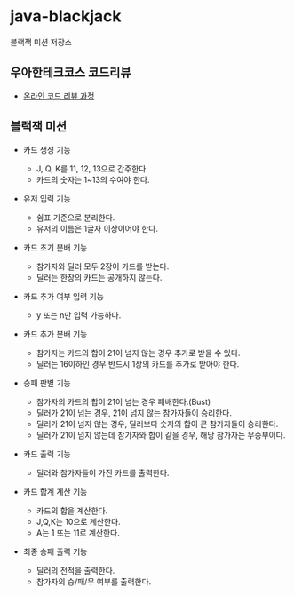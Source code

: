 # java-blackjack

블랙잭 미션 저장소

## 우아한테크코스 코드리뷰

- [온라인 코드 리뷰 과정](https://github.com/woowacourse/woowacourse-docs/blob/master/maincourse/README.md)

## 블랙잭 미션
- 카드 생성 기능
  - J, Q, K를 11, 12, 13으로 간주한다.
  - 카드의 숫자는 1~13의 수여야 한다.

- 유저 입력 기능
  - 쉼표 기준으로 분리한다.
  - 유저의 이름은 1글자 이상이어야 한다.

- 카드 초기 분배 기능
  - 참가자와 딜러 모두 2장이 카드를 받는다.
  - 딜러는 한장의 카드는 공개하지 않는다.

- 카드 추가 여부 입력 기능
  - y 또는 n만 입력 가능하다.

- 카드 추가 분배 기능
  - 참가자는 카드의 합이 21이 넘지 않는 경우 추가로 받을 수 있다.
  - 딜러는 16이하인 경우 반드시 1장의 카드를 추가로 받아야 한다.

- 승패 판별 기능
  - 참가자의 카드의 합이 21이 넘는 경우 패배한다.(Bust)
  - 딜러가 21이 넘는 경우, 21이 넘지 않는 참가자들이 승리한다.
  - 딜러가 21이 넘지 않는 경우, 딜러보다 숫자의 합이 큰 참가자들이 승리한다.
  - 딜러가 21이 넘지 않는데 참가자와 합이 같을 경우, 해당 참가자는 무승부이다.
  
- 카드 출력 기능
  - 딜러와 참가자들이 가진 카드를 출력한다.

- 카드 합계 계산 기능
  - 카드의 합을 계산한다.
  - J,Q,K는 10으로 계산한다.
  - A는 1 또는 11로 계산한다.

- 최종 승패 출력 기능
  - 딜러의 전적을 출력한다. 
  - 참가자의 승/패/무 여부를 출력한다.
